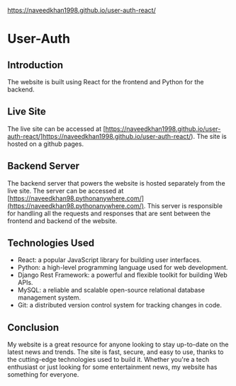 https://naveedkhan1998.github.io/user-auth-react/

# User-Auth

## Introduction

The website is built using React for the frontend and Python for the backend.

## Live Site

The live site can be accessed at [https://naveedkhan1998.github.io/user-auth-react/]https://naveedkhan1998.github.io/user-auth-react/). The site is hosted on a github pages.

## Backend Server

The backend server that powers the website is hosted separately from the live site. The server can be accessed at [https://naveedkhan98.pythonanywhere.com/](https://naveedkhan98.pythonanywhere.com/). This server is responsible for handling all the requests and responses that are sent between the frontend and backend of the website.

## Technologies Used

- React: a popular JavaScript library for building user interfaces.
- Python: a high-level programming language used for web development.
- Django Rest Framework: a powerful and flexible toolkit for building Web APIs.
- MySQL: a reliable and scalable open-source relational database management system.
- Git: a distributed version control system for tracking changes in code.


## Conclusion

My website is a great resource for anyone looking to stay up-to-date on the latest news and trends. The site is fast, secure, and easy to use, thanks to the cutting-edge technologies used to build it. Whether you're a tech enthusiast or just looking for some entertainment news, my website has something for everyone.
